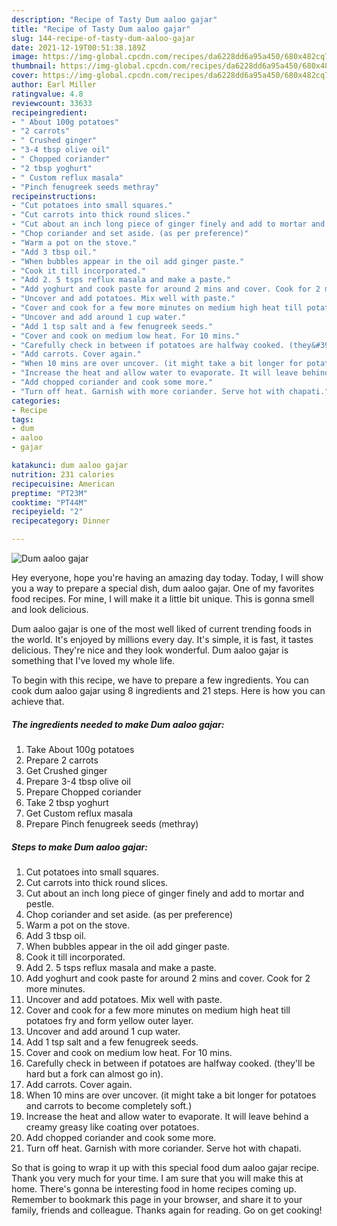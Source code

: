 ```yaml
---
description: "Recipe of Tasty Dum aaloo gajar"
title: "Recipe of Tasty Dum aaloo gajar"
slug: 144-recipe-of-tasty-dum-aaloo-gajar
date: 2021-12-19T00:51:38.189Z
image: https://img-global.cpcdn.com/recipes/da6228dd6a95a450/680x482cq70/dum-aaloo-gajar-recipe-main-photo.jpg
thumbnail: https://img-global.cpcdn.com/recipes/da6228dd6a95a450/680x482cq70/dum-aaloo-gajar-recipe-main-photo.jpg
cover: https://img-global.cpcdn.com/recipes/da6228dd6a95a450/680x482cq70/dum-aaloo-gajar-recipe-main-photo.jpg
author: Earl Miller
ratingvalue: 4.8
reviewcount: 33633
recipeingredient:
- " About 100g potatoes"
- "2 carrots"
- " Crushed ginger"
- "3-4 tbsp olive oil"
- " Chopped coriander"
- "2 tbsp yoghurt"
- " Custom reflux masala"
- "Pinch fenugreek seeds methray"
recipeinstructions:
- "Cut potatoes into small squares."
- "Cut carrots into thick round slices."
- "Cut about an inch long piece of ginger finely and add to mortar and pestle."
- "Chop coriander and set aside. (as per preference)"
- "Warm a pot on the stove."
- "Add 3 tbsp oil."
- "When bubbles appear in the oil add ginger paste."
- "Cook it till incorporated."
- "Add 2. 5 tsps reflux masala and make a paste."
- "Add yoghurt and cook paste for around 2 mins and cover. Cook for 2 more minutes."
- "Uncover and add potatoes. Mix well with paste."
- "Cover and cook for a few more minutes on medium high heat till potatoes fry and form yellow outer layer."
- "Uncover and add around 1 cup water."
- "Add 1 tsp salt and a few fenugreek seeds."
- "Cover and cook on medium low heat. For 10 mins."
- "Carefully check in between if potatoes are halfway cooked. (they&#39;ll be hard but a fork can almost go in)."
- "Add carrots. Cover again."
- "When 10 mins are over uncover. (it might take a bit longer for potatoes and carrots to become completely soft.)"
- "Increase the heat and allow water to evaporate. It will leave behind a creamy greasy like coating over potatoes."
- "Add chopped coriander and cook some more."
- "Turn off heat. Garnish with more coriander. Serve hot with chapati."
categories:
- Recipe
tags:
- dum
- aaloo
- gajar

katakunci: dum aaloo gajar 
nutrition: 231 calories
recipecuisine: American
preptime: "PT23M"
cooktime: "PT44M"
recipeyield: "2"
recipecategory: Dinner

---
```



![Dum aaloo gajar](https://img-global.cpcdn.com/recipes/da6228dd6a95a450/680x482cq70/dum-aaloo-gajar-recipe-main-photo.jpg)

Hey everyone, hope you're having an amazing day today. Today, I will show you a way to prepare a special dish, dum aaloo gajar. One of my favorites food recipes. For mine, I will make it a little bit unique. This is gonna smell and look delicious.



Dum aaloo gajar is one of the most well liked of current trending foods in the world. It's enjoyed by millions every day. It's simple, it is fast, it tastes delicious. They're nice and they look wonderful. Dum aaloo gajar is something that I've loved my whole life.


To begin with this recipe, we have to prepare a few ingredients. You can cook dum aaloo gajar using 8 ingredients and 21 steps. Here is how you can achieve that.

<!--inarticleads1-->

##### The ingredients needed to make Dum aaloo gajar:

1. Take  About 100g potatoes
1. Prepare 2 carrots
1. Get  Crushed ginger
1. Prepare 3-4 tbsp olive oil
1. Prepare  Chopped coriander
1. Take 2 tbsp yoghurt
1. Get  Custom reflux masala
1. Prepare Pinch fenugreek seeds (methray)




<!--inarticleads2-->

##### Steps to make Dum aaloo gajar:

1. Cut potatoes into small squares.
1. Cut carrots into thick round slices.
1. Cut about an inch long piece of ginger finely and add to mortar and pestle.
1. Chop coriander and set aside. (as per preference)
1. Warm a pot on the stove.
1. Add 3 tbsp oil.
1. When bubbles appear in the oil add ginger paste.
1. Cook it till incorporated.
1. Add 2. 5 tsps reflux masala and make a paste.
1. Add yoghurt and cook paste for around 2 mins and cover. Cook for 2 more minutes.
1. Uncover and add potatoes. Mix well with paste.
1. Cover and cook for a few more minutes on medium high heat till potatoes fry and form yellow outer layer.
1. Uncover and add around 1 cup water.
1. Add 1 tsp salt and a few fenugreek seeds.
1. Cover and cook on medium low heat. For 10 mins.
1. Carefully check in between if potatoes are halfway cooked. (they&#39;ll be hard but a fork can almost go in).
1. Add carrots. Cover again.
1. When 10 mins are over uncover. (it might take a bit longer for potatoes and carrots to become completely soft.)
1. Increase the heat and allow water to evaporate. It will leave behind a creamy greasy like coating over potatoes.
1. Add chopped coriander and cook some more.
1. Turn off heat. Garnish with more coriander. Serve hot with chapati.




So that is going to wrap it up with this special food dum aaloo gajar recipe. Thank you very much for your time. I am sure that you will make this at home. There's gonna be interesting food in home recipes coming up. Remember to bookmark this page in your browser, and share it to your family, friends and colleague. Thanks again for reading. Go on get cooking!
